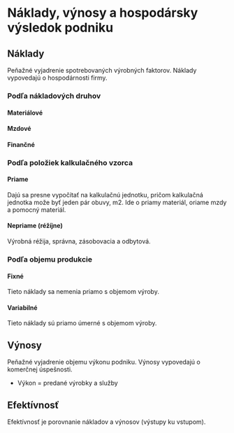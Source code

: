 # Náklady, výnosy a hospodársky výsledok podniku

## Náklady

Peňažné vyjadrenie spotrebovaných výrobných faktorov. Náklady vypovedajú o hospodárnosti firmy.

### Podľa nákladových druhov

#### Materiálové

#### Mzdové

#### Finančné


### Podľa položiek kalkulačného vzorca

#### Priame

Dajú sa presne vypočítať na kalkulačnú jednotku, pričom kalkulačná jednotka može byť jeden pár obuvy, m2. Ide o priamy materiál, oriame mzdy a pomocný materiál.

#### Nepriame (réžíjne)

Výrobná réžija, správna, zásobovacia a odbytová.

### Podľa objemu produkcie 

#### Fixné

Tieto náklady sa nemenia priamo s objemom výroby.

#### Variabilné

Tieto náklady sú priamo úmerné s objemom výroby.

## Výnosy

Peňažné vyjadrenie objemu výkonu podniku. 
Výnosy vypovedajú o komerčnej úspešnosti.

- Výkon = predané výrobky a služby

## Efektívnosť

Efektívnosť je porovnanie nákladov a výnosov (výstupy ku vstupom).
